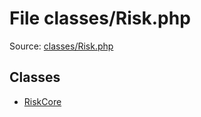 File classes/Risk.php
=========
Source: [classes/Risk.php](https://github.com/PrestaShop/PrestaShop/blob/1.6.1.1/classes/Risk.php)


Classes
-------

* [RiskCore](class.RiskCore.md)

